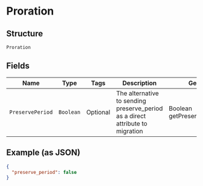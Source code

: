 
# Proration

## Structure

`Proration`

## Fields

| Name | Type | Tags | Description | Getter | Setter |
|  --- | --- | --- | --- | --- | --- |
| `PreservePeriod` | `Boolean` | Optional | The alternative to sending preserve_period as a direct attribute to migration | Boolean getPreservePeriod() | setPreservePeriod(Boolean preservePeriod) |

## Example (as JSON)

```json
{
  "preserve_period": false
}
```

